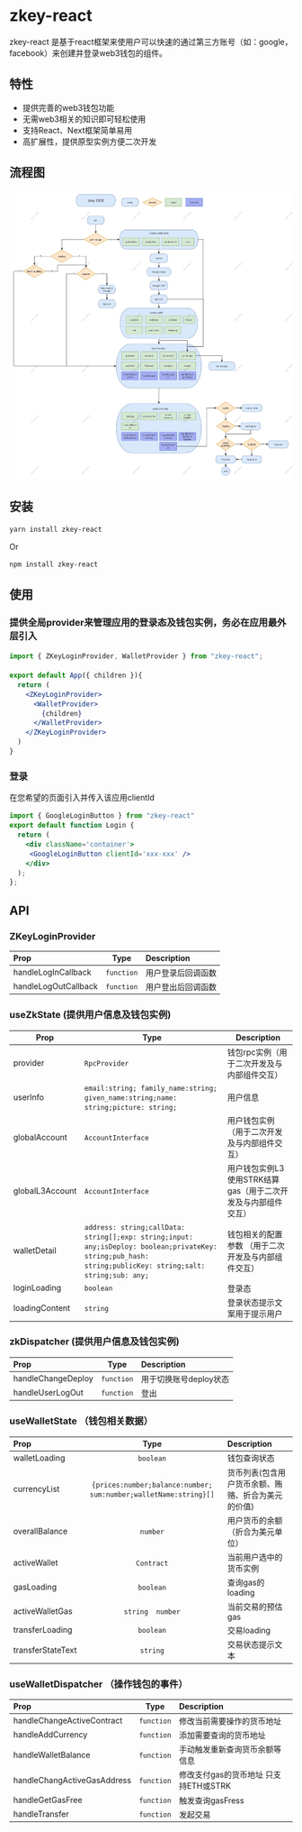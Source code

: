 # zkey-react

zkey-react
是基于react框架来使用户可以快速的通过第三方账号（如：google，facebook）来创建并登录web3钱包的组件。

## 特性

- 提供完善的web3钱包功能
- 无需web3相关的知识即可轻松使用
- 支持React、Next框架简单易用
- 高扩展性，提供原型实例方便二次开发

## 流程图

<p align="center">
  <img alt="zkey-react"  src="./demo/zKey-react.jpg">
</p>

## 安装

```bash
yarn install zkey-react
```

Or

```bash
npm install zkey-react
```

## 使用

### 提供全局provider来管理应用的登录态及钱包实例，务必在应用最外层引入

```jsx
import { ZKeyLoginProvider, WalletProvider } from "zkey-react";

export default App({ children }){
  return (
    <ZKeyLoginProvider>
      <WalletProvider>
        {children}
      </WalletProvider>
    </ZKeyLoginProvider>
  )
}
```

### 登录

在您希望的页面引入并传入该应用clientId

```jsx
import { GoogleLoginButton } from "zkey-react"
export default function Login {
  return (
    <div className='container'>
     <GoogleLoginButton clientId='xxx-xxx' />
    </div>
  );
};

```

## API

### ZKeyLoginProvider

| Prop                 |    Type    | Description        |
| :------------------- | :--------: | :----------------- |
| handleLogInCallback  | `function` | 用户登录后回调函数 |
| handleLogOutCallback | `function` | 用户登出后回调函数 |

### useZkState (提供用户信息及钱包实例)

| Prop            | Type                                                                                                                                                       | Description                                                   |
| --------------- | ---------------------------------------------------------------------------------------------------------------------------------------------------------- | ------------------------------------------------------------- |
| provider        | `RpcProvider`                                                                                                                                              | 钱包rpc实例（用于二次开发及与内部组件交互）                   |
| userInfo        | `email:string; family_name:string; given_name:string;name: string;picture: string;`                                                                        | 用户信息                                                      |
| globalAccount   | `AccountInterface`                                                                                                                                         | 用户钱包实例（用于二次开发及与内部组件交互）                  |
| globalL3Account | `AccountInterface`                                                                                                                                         | 用户钱包实例L3使用STRK结算gas（用于二次开发及与内部组件交互） |
| walletDetail    | `address: string;callData: string[];exp: string;input: any;isDeploy: boolean;privateKey: string;pub_hash: string;publicKey: string;salt: string;sub: any;` | 钱包相关的配置参数 （用于二次开发及与内部组件交互）           |
| loginLoading    | `boolean`                                                                                                                                                  | 登录态                                                        |
| loadingContent  | `string`                                                                                                                                                   | 登录状态提示文案用于提示用户                                  |

### zkDispatcher (提供用户信息及钱包实例)

| Prop               |    Type    | Description            |
| :----------------- | :--------: | :--------------------- |
| handleChangeDeploy | `function` | 用于切换账号deploy状态 |
| handleUserLogOut   | `function` | 登出                   |

### useWalletState （钱包相关数据）

| Prop              |                               Type                               | Description                                        |
| :---------------- | :--------------------------------------------------------------: | :------------------------------------------------- |
| walletLoading     |                            `boolean`                             | 钱包查询状态                                       |
| currencyList      | `{prices:number;balance:number; sum:number;walletName:string}[]` | 货币列表(包含用户货币余额、贿赂、折合为美元的价值) |
| overallBalance    |                             `number`                             | 用户货币的余额（折合为美元单位）                   |
| activeWallet      |                            `Contract`                            | 当前用户选中的货币实例                             |
| gasLoading        |                            `boolean`                             | 查询gas的loading                                   |
| activeWalletGas   |                         `string  number`                         | 当前交易的预估gas                                  |
| transferLoading   |                            `boolean`                             | 交易loading                                        |
| transferStateText |                             `string`                             | 交易状态提示文本                                   |

### useWalletDispatcher （操作钱包的事件）

| Prop                        |    Type    | Description                           |
| :-------------------------- | :--------: | :------------------------------------ |
| handleChangeActiveContract  | `function` | 修改当前需要操作的货币地址            |
| handleAddCurrency           | `function` | 添加需要查询的货币地址                |
| handleWalletBalance         | `function` | 手动触发重新查询货币余额等信息        |
| handleChangActiveGasAddress | `function` | 修改支付gas的货币地址 只支持ETH或STRK |
| handleGetGasFree            | `function` | 触发查询gasFress                      |
| handleTransfer              | `function` | 发起交易                              |
